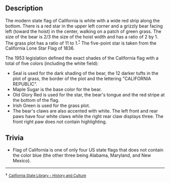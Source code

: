 ## Description

The modern state flag of California is white with a wide red strip along the
bottom. There is a red star in the upper left corner and a grizzly bear facing
left (toward the hoist) in the center, walking on a patch of green grass. The
size of the bear is 2/3 the size of the hoist width and has a ratio of 2 by 1.
The grass plot has a ratio of 11 to 1.<sup>[†](#fn1)</sup>
The five-point star is taken from the California Lone Star Flag of 1836.

The 1953 legislation defined the exact shades of the California flag with a
total of five colors (including the white field):

- Seal is used for the dark shading of the bear, the 12 darker tufts in the
  plot of grass, the border of the plot and the lettering "CALIFORNIA REPUBLIC".
- Maple Sugar is the base color for the bear.
- Old Glory Red is used for the star, the bear's tongue and the red stripe at
  the bottom of the flag.
- Irish Green is used for the grass plot.
- The bear's claws are also accented with white. The left front and rear paws
  have four white claws while the right rear claw displays three. The front
  right paw does not contain highlighting.

## Trivia

- Flag of California is one of only four US state flags that does not contain
  the color blue (the other three being Alabama, Maryland, and New Mexico).

<hr></hr>

<a name="fn1">†</a> <small>[California State Library - History and Culture
](https://www.library.ca.gov/california-history/state-symbols/#Heading2)</small>
